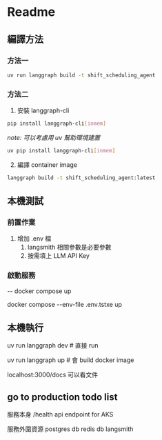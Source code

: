 # Readme

## 編譯方法 

### 方法一

```bash
uv run langgraph build -t shift_scheduling_agent
```

### 方法二


1. 安裝 langgraph-cli


```bash
pip install langgraph-cli[inmem] 
```

*note: 可以考慮用 uv 幫助環境建置*

```bash
uv pip install langgraph-cli[inmem] 
```

2. 編譯 container image

```bash
langgraph build -t shift_scheduling_agent:latest
```

## 本機測試

### 前置作業

1. 增加 .env 檔
   1. langsmith 相關參數是必要參數
   2. 按需填上 LLM API Key

### 啟動服務

-- docker compose up

docker compose --env-file .env.tstxe up

## 本機執行

uv run langgraph dev # 直接 run

uv run langgraph up # 會 build docker image

localhost:3000/docs 可以看文件

## go to production todo list

服務本身
/health api endpoint for AKS

服務外圍資源
postgres db
redis db
langsmith
